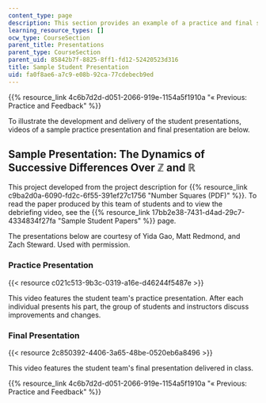 ```yaml
---
content_type: page
description: This section provides an example of a practice and final student presentation.
learning_resource_types: []
ocw_type: CourseSection
parent_title: Presentations
parent_type: CourseSection
parent_uid: 85842b7f-8825-8ff1-fd12-52420523d316
title: Sample Student Presentation
uid: fa0f8ae6-a7c9-e08b-92ca-77cdebecb9ed
---
```


{{% resource_link 4c6b7d2d-d051-2066-919e-1154a5f1910a "« Previous: Practice and Feedback" %}}

To illustrate the development and delivery of the student presentations, videos of a sample practice presentation and final presentation are below.

Sample Presentation: The Dynamics of Successive Differences Over ℤ and ℝ
------------------------------------------------------------------------

This project developed from the project description for {{% resource_link c9ba2d0a-6090-fd2c-6f55-391ef27c1756 "Number Squares (PDF)" %}}. To read the paper produced by this team of students and to view the debriefing video, see the {{% resource_link 17bb2e38-7431-d4ad-29c7-4334834f27fa "Sample Student Papers" %}} page.

The presentations below are courtesy of Yida Gao, Matt Redmond, and Zach Steward. Used with permission.

### Practice Presentation

{{< resource c021c513-9b3c-0319-a16e-d46244f5487e >}}

This video features the student team's practice presentation. After each individual presents his part, the group of students and instructors discuss improvements and changes.

### Final Presentation

{{< resource 2c850392-4406-3a65-48be-0520eb6a8496 >}}

This video features the student team's final presentation delivered in class.

{{% resource_link 4c6b7d2d-d051-2066-919e-1154a5f1910a "« Previous: Practice and Feedback" %}}